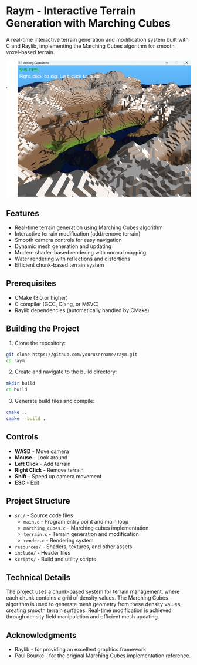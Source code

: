 # Raym - Interactive Terrain Generation with Marching Cubes

A real-time interactive terrain generation and modification system built with C and Raylib, implementing the Marching Cubes algorithm for smooth voxel-based terrain.

![Project Screenshot](resources/screenshot.png)

## Features

- Real-time terrain generation using Marching Cubes algorithm
- Interactive terrain modification (add/remove terrain)
- Smooth camera controls for easy navigation
- Dynamic mesh generation and updating
- Modern shader-based rendering with normal mapping
- Water rendering with reflections and distortions
- Efficient chunk-based terrain system

## Prerequisites

- CMake (3.0 or higher)
- C compiler (GCC, Clang, or MSVC)
- Raylib dependencies (automatically handled by CMake)

## Building the Project

1. Clone the repository:
```bash
git clone https://github.com/yourusername/raym.git
cd raym
```

2. Create and navigate to the build directory:
```bash
mkdir build
cd build
```

3. Generate build files and compile:
```bash
cmake ..
cmake --build .
```

## Controls

- **WASD** - Move camera
- **Mouse** - Look around
- **Left Click** - Add terrain
- **Right Click** - Remove terrain
- **Shift** - Speed up camera movement
- **ESC** - Exit

## Project Structure

- `src/` - Source code files
  - `main.c` - Program entry point and main loop
  - `marching_cubes.c` - Marching cubes implementation
  - `terrain.c` - Terrain generation and modification
  - `render.c` - Rendering system
- `resources/` - Shaders, textures, and other assets
- `include/` - Header files
- `scripts/` - Build and utility scripts

## Technical Details

The project uses a chunk-based system for terrain management, where each chunk contains a grid of density values. The Marching Cubes algorithm is used to generate mesh geometry from these density values, creating smooth terrain surfaces. Real-time modification is achieved through density field manipulation and efficient mesh updating.

## Acknowledgments

- Raylib - for providing an excellent graphics framework
- Paul Bourke - for the original Marching Cubes implementation reference.